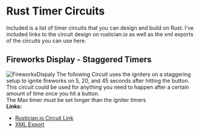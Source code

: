 # Rust Timer Circuits
Included is a list of timer circuits that you can design and build on Rust.  I've included links to the circuit design on rustician.io as well as the xml exports of the circuits you can use here.

## Fireworks Display - Staggered Timers
![FireworksDispaly](images/FireworksDispaly2.png)
The following Circuit uses the igniters on a staggering setup to ignite fireworks on 5, 20, and 45 seconds after hitting the button.</br>
This circuit could be used for anything you need to happen after a certain amount of time once you hit a button.</br>
The Max timer must be set longer than the igniter timers</br>
<b>Links:</b>
* [Rustician.io Circuit Link](https://www.rustrician.io/?circuit=44cda47c2666384e6310b578fd08d657)
* [XML Export](xml/FireworksDisplay.xml)